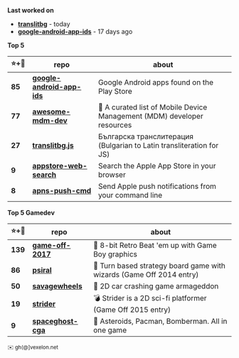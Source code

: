 **Last worked on**

  - **[translitbg](https://github.com/petarov/translitbg)** - today
  - **[google-android-app-ids](https://github.com/petarov/google-android-app-ids)** - 17 days ago

**Top 5**

| :star:+:fork_and_knife: | repo | about | 
| ----------------------- | ---- | ----- |
**85** | **[google-android-app-ids](https://github.com/petarov/google-android-app-ids)** | Google Android apps found on the Play Store
**77** | **[awesome-mdm-dev](https://github.com/petarov/awesome-mdm-dev)** | :iphone: A curated list of Mobile Device Management (MDM) developer resources
**27** | **[translitbg.js](https://github.com/petarov/translitbg.js)** | Българска транслитерация (Bulgarian to Latin transliteration for JS)
**9** | **[appstore-web-search](https://github.com/petarov/appstore-web-search)** | Search the Apple App Store in your browser
**8** | **[apns-push-cmd](https://github.com/petarov/apns-push-cmd)** | Send Apple push notifications from your command line

**Top 5 Gamedev**

| :star:+:fork_and_knife: | repo | about | 
| ----------------------- | ---- | ----- |
**139** | **[game-off-2017](https://github.com/kenamick/game-off-2017)** | 👊  8-bit Retro Beat 'em up with Game Boy graphics 
**86** | **[psiral](https://github.com/kenamick/psiral)** | :game_die: Turn based strategy board game with wizards (Game Off 2014 entry)
**50** | **[savagewheels](https://github.com/kenamick/savagewheels)** | :checkered_flag: 2D car crashing game armageddon
**19** | **[strider](https://github.com/kenamick/strider)** | :bomb: Strider is a 2D sci-fi platformer (Game Off 2015 entry)
**9** | **[spaceghost-cga](https://github.com/kenamick/spaceghost-cga)** | :space_invader: Asteroids, Pacman, Bomberman. All in one game

<sub>:envelope: gh(@]vexelon.net</sub>
